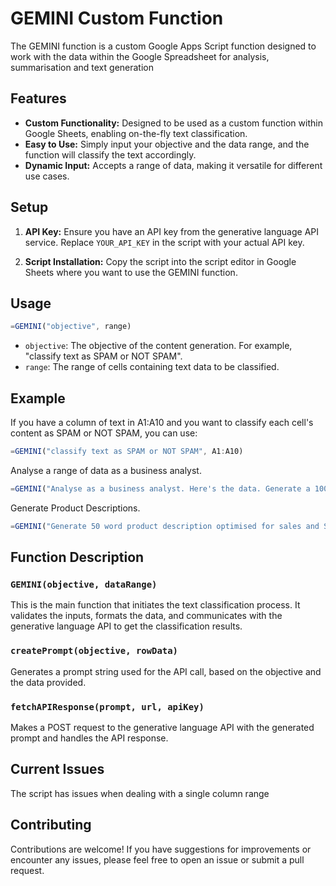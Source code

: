 
# GEMINI Custom Function

The GEMINI function is a custom Google Apps Script function designed to work with the data within the Google Spreadsheet for analysis, summarisation and text generation

## Features

- **Custom Functionality:** Designed to be used as a custom function within Google Sheets, enabling on-the-fly text classification.
- **Easy to Use:** Simply input your objective and the data range, and the function will classify the text accordingly.
- **Dynamic Input:** Accepts a range of data, making it versatile for different use cases.

## Setup

1. **API Key:** Ensure you have an API key from the generative language API service. Replace `YOUR_API_KEY` in the script with your actual API key.

2. **Script Installation:** Copy the script into the script editor in Google Sheets where you want to use the GEMINI function.

## Usage

```javascript
=GEMINI("objective", range)
```

- `objective`: The objective of the content generation. For example, "classify text as SPAM or NOT SPAM".
- `range`: The range of cells containing text data to be classified.

## Example

If you have a column of text in A1:A10 and you want to classify each cell's content as SPAM or NOT SPAM, you can use:

```javascript
=GEMINI("classify text as SPAM or NOT SPAM", A1:A10)
```

Analyse a range of data as a business analyst.

```javascript
=GEMINI("Analyse as a business analyst. Here's the data. Generate a 100 word summary.",A1:O5)
```

Generate Product Descriptions.

```javascript
=GEMINI("Generate 50 word product description optimised for sales and SEO, Here's the Product Title:",A2)
```

## Function Description

### `GEMINI(objective, dataRange)`

This is the main function that initiates the text classification process. It validates the inputs, formats the data, and communicates with the generative language API to get the classification results.

### `createPrompt(objective, rowData)`

Generates a prompt string used for the API call, based on the objective and the data provided.

### `fetchAPIResponse(prompt, url, apiKey)`

Makes a POST request to the generative language API with the generated prompt and handles the API response.

## Current Issues

The script has issues when dealing with a single column range


## Contributing

Contributions are welcome! If you have suggestions for improvements or encounter any issues, please feel free to open an issue or submit a pull request.
